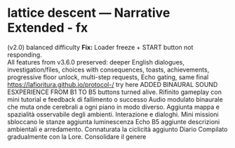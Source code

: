 
# lattice descent — Narrative Extended - fx
(v2.0) balanced difficulty
**Fix:** Loader freeze + START button not responding.  
All features from v3.6.0 preserved: deeper English dialogues, investigation/files, choices with consequences, toasts, achievements, progressive floor unlock, multi-step requests, Echo gating, same final
https://lafioritura.github.io/protocol-/  try here 
ADDED BINAURAL SOUND ESXPERIENCE FROM B1 TO B5 
buttons turned alive.
Rifinito gameplay con mini tutorial e feedback di fallimento o successo 
Audio modulato binaurale che muta onde cerebrali a ogni piano in modo diverso. 
Aggiunta mappa e spazialità osservabile degli ambienti. Interazione e dialoghi. 
Mini missioni sbloccano le stanze 
aggiunta luminescenza Echo B5
aggiunte descrizioni ambientali e arredamento. 
Connaturata la ciclicità 
aggiunto Diario Compilato gradualmente con la Lore. Consolidare il genere 
